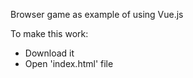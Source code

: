 Browser game as example of using Vue.js

To make this work:

- Download it
- Open 'index.html' file

